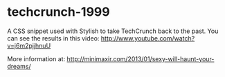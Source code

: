 techcrunch-1999
===============

A CSS snippet used with Stylish to take TechCrunch back to the past. You can see the results in this video: http://www.youtube.com/watch?v=j6m2pjjhnuU

More information at: http://minimaxir.com/2013/01/sexy-will-haunt-your-dreams/
